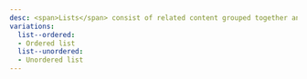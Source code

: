 ```yaml
---
desc: <span>Lists</span> consist of related content grouped together and organized vertically.
variations:
  list--ordered:
  - Ordered list
  list--unordered:
  - Unordered list
---
```


